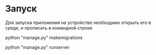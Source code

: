 <h1> Запуск </h1>
Для запуска приложения на устройстве необходимо открыть его в среде, и прописать в командной строке  

python "manage.py" makemigrations

python "manage.py" runserver
